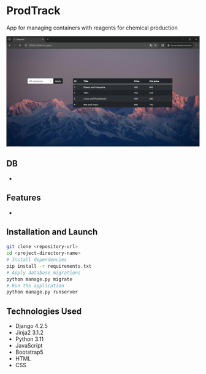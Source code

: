 # ProdTrack

App for managing containers with reagents for chemical production

![Screenshot](https://github.com/levina-anna/levina-anna.github.io/raw/main/images/Bookstore.png)

## DB

- 

## Features

- 

## Installation and Launch

```bash
git clone <repository-url>
cd <project-directory-name>
# Install dependencies
pip install -r requirements.txt
# Apply database migrations
python manage.py migrate
# Run the application
python manage.py runserver
```

## Technologies Used

- Django 4.2.5
- Jinja2 3.1.2
- Python 3.11
- JavaScript
- Bootstrap5
- HTML
- CSS
